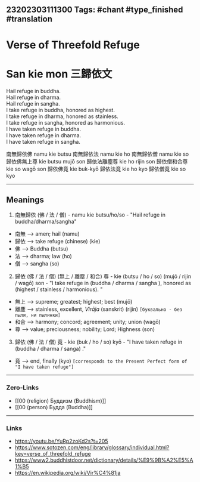 23202303111300
Tags: #chant #type_finished #translation 
---
# Verse of Threefold Refuge 
# San kie mon 三歸依文

Hail refuge in buddha.  
Hail refuge in dharma.  
Hail refuge in sangha.  
I take refuge in buddha, honored as highest.  
I take refuge in dharma, honored as stainless.  
I take refuge in sangha, honored as harmonious.  
I have taken refuge in buddha.  
I have taken refuge in dharma.  
I have taken refuge in sangha.  

南無歸依佛           namu kie butsu 
南無歸依法           namu kie ho 
南無歸依僧           namu kie so 
歸依佛無上尊       kie butsu mujō son 
歸依法離塵尊       kie ho rijin son 
歸依僧和合尊       kie so wagō son 
歸依佛竟              kie buk-kyō 
歸依法竟              kie ho kyo 
歸依僧竟              kie so kyo 

---

## Meanings

1. 南無歸依 (佛 / 法 / 僧) - namu kie butsu/ho/so - "Hail refuge in buddha/dharma/sangha"

 - 南無 —> amen; hail (namu)
 - 歸依 —> take refuge (chinese) (kie)
 - 佛 —> Buddha (butsu)
 - 法 —> dharma; law (ho)
 - 僧 —> sangha (so)


2. 歸依 (佛 / 法 / 僧) (無上 / 離塵 / 和合) 尊 - kie (butsu / ho / so) (mujō / rijin / wagō) son - "I take refuge in (buddha / dharma / sangha ), honored as (highest / stainless / harmonious). "

 - 無上  —> supreme; greatest; highest; best (mujō)
 - 離塵 —> stainless, excellent, *Virāja* (sanskrit) (rijin) `[буквально - без пыли, ни пылинки]`  
 - 和合 —> harmony; concord; agreement; unity; union (wagō)
 - 尊 —> value; preciousness; nobility; Lord; Highness (son)


3. 歸依 (佛 / 法 / 僧) 竟 - kie (buk / ho / so) kyō - "I have taken refuge in (buddha / dharma / sanga) ."

 - 竟 —> end, finally (kyo) `[corresponds to the Present Perfect form of "I have taken refuge"]`

---
### Zero-Links
- [[00 (religion) Буддизм (Buddhism)]]
- [[00 (person) Будда (Buddha)]]
---
### Links
- https://youtu.be/YuRp2zoKd2s?t=205
- https://www.sotozen.com/eng/library/glossary/individual.html?key=verse_of_threefold_refuge
- https://www2.buddhistdoor.net/dictionary/details/%E9%9B%A2%E5%A1%B5
- https://en.wikipedia.org/wiki/Vir%C4%81ja


